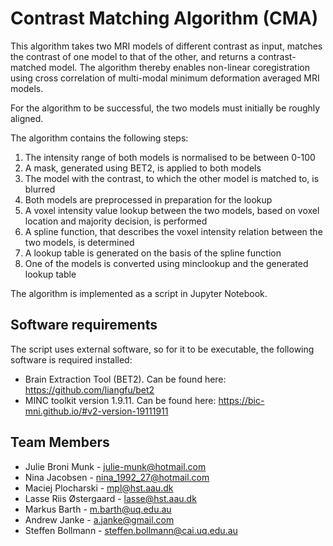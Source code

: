 # Contrast Matching Algorithm (CMA)

This algorithm takes two MRI models of different contrast as input, matches the contrast of one model to that of the other, and returns a contrast-matched model. The algorithm thereby enables non-linear coregistration using cross correlation of multi-modal minimum deformation averaged MRI models. 

For the algorithm to be successful, the two models must initially be roughly aligned.

The algorithm contains the following steps: 

  1. The intensity range of both models is normalised to be between 0-100
  2. A mask, generated using BET2, is applied to both models
  2. The model with the contrast, to which the other model is matched to, is blurred
  3. Both models are preprocessed in preparation for the lookup 
  4. A voxel intensity value lookup between the two models, based on voxel location and majority decision, is performed
  5. A spline function, that describes the voxel intensity relation between the two models, is determined
  6. A lookup table is generated on the basis of the spline function
  7. One of the models is converted using minclookup and the generated lookup table

The algorithm is implemented as a script in Jupyter Notebook. 

## Software requirements

The script uses external software, so for it to be executable, the following software is required installed:  

- Brain Extraction Tool (BET2). Can be found here: https://github.com/liangfu/bet2
- MINC toolkit version 1.9.11. Can be found here: https://bic-mni.github.io/#v2-version-19111911

## Team Members

- Julie Broni Munk - julie-munk@hotmail.com
- Nina Jacobsen - nina_1992_27@hotmail.com
- Maciej Plocharski - mpl@hst.aau.dk  
- Lasse Riis Østergaard - lasse@hst.aau.dk
- Markus Barth - m.barth@uq.edu.au
- Andrew Janke - a.janke@gmail.com
- Steffen Bollmann - steffen.bollmann@cai.uq.edu.au
